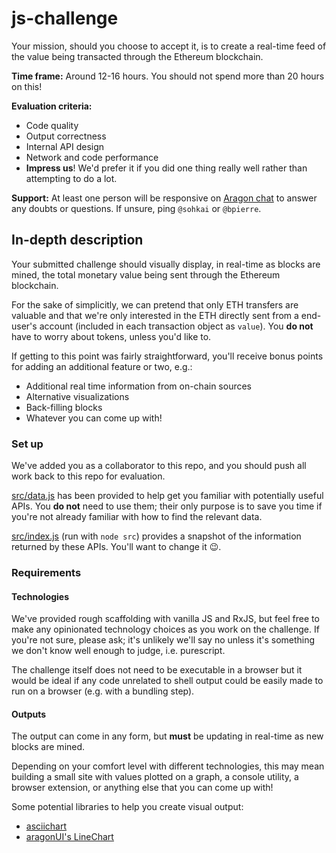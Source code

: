 # js-challenge

Your mission, should you choose to accept it, is to create a real-time feed of the value being transacted through the Ethereum blockchain.

**Time frame:** Around 12-16 hours. You should not spend more than 20 hours on this!

**Evaluation criteria:**
- Code quality
- Output correctness
- Internal API design
- Network and code performance
- **Impress us**! We'd prefer it if you did one thing really well rather than attempting to do a lot.

**Support:** At least one person will be responsive on [Aragon chat](https://aragon.chat) to answer any doubts or questions. If unsure, ping `@sohkai` or `@bpierre`.

## In-depth description

Your submitted challenge should visually display, in real-time as blocks are mined, the total monetary value being sent through the Ethereum blockchain.

For the sake of simplicitly, we can pretend that only ETH transfers are valuable and that we're only interested in the ETH directly sent from a end-user's account (included in each transaction object as `value`). You **do not** have to worry about tokens, unless you'd like to.

If getting to this point was fairly straightforward, you'll receive bonus points for adding an additional feature or two, e.g.:

- Additional real time information from on-chain sources
- Alternative visualizations
- Back-filling blocks
- Whatever you can come up with!

### Set up

We've added you as a collaborator to this repo, and you should push all work back to this repo for evaluation.

[src/data.js](./src/data.js) has been provided to help get you familiar with potentially useful APIs. You **do not** need to use them; their only purpose is to save you time if you're not already familiar with how to find the relevant data.

[src/index.js](./src/index.js) (run with `node src`) provides a snapshot of the information returned by these APIs. You'll want to change it 😉.

### Requirements

#### Technologies

We've provided rough scaffolding with vanilla JS and RxJS, but feel free to make any opinionated technology choices as you work on the challenge. If you're not sure, please ask; it's unlikely we'll say no unless it's something we don't know well enough to judge, i.e. purescript.

The challenge itself does not need to be executable in a browser but it would be ideal if any code unrelated to shell output could be easily made to run on a browser (e.g. with a bundling step).

#### Outputs

The output can come in any form, but **must** be updating in real-time as new blocks are mined.

Depending on your comfort level with different technologies, this may mean building a small site with values plotted on a graph, a console utility, a browser extension, or anything else that you can come up with!

Some potential libraries to help you create visual output:

- [asciichart](https://github.com/kroitor/asciichart)
- [aragonUI's LineChart](https://ui.aragon.org/line-chart/)
